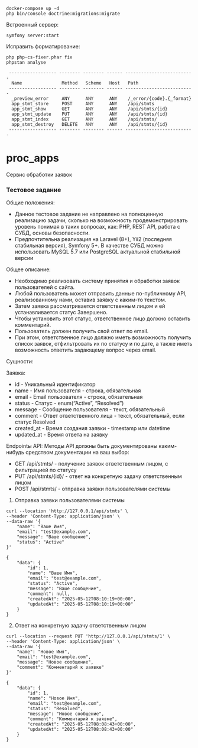 ```shell
docker-compose up -d
php bin/console doctrine:migrations:migrate
```

Встроенный сервер:
```shell
symfony server:start
```

Исправить форматирование:
```shell
php php-cs-fixer.phar fix
phpstan analyse
``` 

```shell
 ------------------ -------- -------- ------ -------------------------- 
  Name               Method   Scheme   Host   Path                      
 ------------------ -------- -------- ------ -------------------------- 
  _preview_error     ANY      ANY      ANY    /_error/{code}.{_format}  
  app_stmt_store     POST     ANY      ANY    /api/stmts                
  app_stmt_show      GET      ANY      ANY    /api/stmts/{id}           
  app_stmt_update    PUT      ANY      ANY    /api/stmts/{id}           
  app_stmt_index     GET      ANY      ANY    /api/stmts/               
  app_stmt_destroy   DELETE   ANY      ANY    /api/stmts/{id}           
 ------------------ -------- -------- ------ -------------------------- 
```


# proc_apps
Сервис обработки заявок

### Тестовое задание
Общие положения:
- Данное тестовое задание не направлено на полноценную реализацию задачи, сколько на возможность продемонстрировать уровень понимая в таких вопросах, как: PHP, REST API, работа с СУБД, основы безопасности. 
- Предпочтительна реализация на Laravel (8+), Yii2 (последняя стабильная версия), Symfony 5+. В качестве СУБД можно использовать MySQL 5.7 или PostgreSQL актуальной стабильной версии

Общее описание:
- Необходимо реализовать систему принятия и обработки заявок пользователей с сайта. 
- Любой пользователь может отправить данные по-публичному API, реализованному нами, оставив заявку с каким-то текстом. 
- Затем заявка рассматривается ответственным лицом и ей устанавливается статус Завершено. 
- Чтобы установить этот статус, ответственное лицо должно оставить комментарий. 
- Пользователь должен получить свой ответ по email.
- При этом, ответственное лицо должно иметь возможность получить список заявок, отфильтровать их по статусу и по дате,
а также иметь возможность ответить задающему вопрос через email.

Сущности:

Заявка:
- id - Уникальный идентификатор
- name - Имя пользователя - строка, обязательная
- email - Email пользователя - строка, обязательная
- status - Статус - enum(“Active”, “Resolved”)
- message - Сообщение пользователя - текст, обязательный
- comment - Ответ ответственного лица - текст, обязательный, если статус Resolved
- created_at - Время создания заявки - timestamp или datetime
- updated_at - Время ответа на заявку 

Endpointы API:
Методы API должны быть документированы каким-нибудь средством документации на ваш выбор:
- GET /api/stmts/ - получение заявок ответственным лицом, с фильтрацией по статусу
- PUT /api/stmts/{id}/ - ответ на конкретную задачу ответственным лицом
- POST /api/stmts/ - отправка заявки пользователями системы


1. Отправка заявки пользователями системы

```shell
curl --location 'http://127.0.0.1/api/stmts' \
--header 'Content-Type: application/json' \
--data-raw '{
    "name": "Ваше Имя",
    "email": "test@example.com", 
    "message": "Ваше сообщение",
    "status": "Active"  
}'
```

```shell
{
    "data": {
        "id": 1,
        "name": "Ваше Имя",
        "email": "test@example.com",
        "status": "Active",
        "message": "Ваше сообщение",
        "comment": null,
        "createdAt": "2025-05-12T08:10:19+00:00",
        "updatedAt": "2025-05-12T08:10:19+00:00"
    }
}
```

2. Ответ на конкретную задачу ответственным лицом

```shell
curl --location --request PUT 'http://127.0.0.1/api/stmts/1' \
--header 'Content-Type: application/json' \
--data-raw '{
    "name": "Новое Имя",
    "email": "test@example.com",
    "message": "Новое сообщение",
    "comment": "Комментарий к заявке"
}'
```

```shell
{
    "data": {
        "id": 1,
        "name": "Новое Имя",
        "email": "test@example.com",
        "status": "Resolved",
        "message": "Новое сообщение",
        "comment": "Комментарий к заявке",
        "createdAt": "2025-05-12T08:08:43+00:00",
        "updatedAt": "2025-05-12T08:08:43+00:00"
    }
}
```
